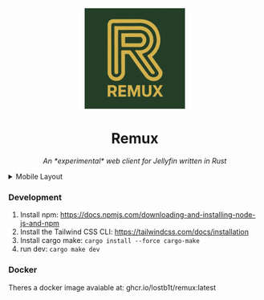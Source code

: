 
<div align="center">
   <img width="200" height="200" src="logo.png" alt="Logo">
</div>
   
<div align="center">
  <h1><b>Remux</b></h1>
  <p><i>An *experimental* web client for Jellyfin written in Rust </i></p>
</div>

<details>
<summary> Mobile Layout </summary>
  
![Mobile](mobile.png)

</details>

### Development

1. Install npm: https://docs.npmjs.com/downloading-and-installing-node-js-and-npm
2. Install the Tailwind CSS CLI: https://tailwindcss.com/docs/installation
3. Install cargo make: `cargo install --force cargo-make`
4. run dev: `cargo make dev`

### Docker
 
Theres a docker image avaiable at: ghcr.io/lostb1t/remux:latest